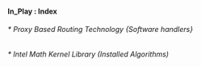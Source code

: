 #### In_Play : Index


###### * Proxy Based Routing Technology {Software handlers}
###### * Intel Math Kernel Library (Installed Algorithms)
